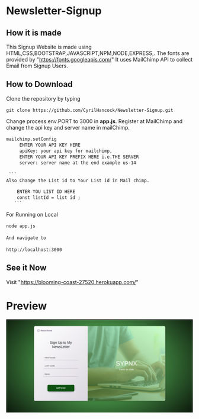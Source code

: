 # Newsletter-Signup
## How it is made
  This Signup Website is made using HTML,CSS,BOOTSTRAP,JAVASCRIPT,NPM,NODE,EXPRESS,.
 The fonts are provided by "https://fonts.googleapis.com/"
 It uses MailChimp API to collect Email from Signup Users. 
## How to Download
Clone the repository by typing
```
git clone https://github.com/CyrilHancock/Newsletter-Signup.git
```
 Change process.env.PORT to 3000 in **app.js**.
 Register at MailChimp  and change the api key and server name in mailChimp.
   ```
   mailchimp.setConfig
        ENTER YOUR API KEY HERE
        apiKey: your api key for mailchimp,
        ENTER YOUR API KEY PREFIX HERE i.e.THE SERVER
        server: server name at the end example us-14
    
    ```
Also Change the List id to Your List id in Mail chimp.
  ```
        ENTER YOU LIST ID HERE
        const listId = list id ;
       ```    
For Running on Local

```
node app.js

And navigate to

http://localhost:3000
```
## See it Now
Visit "https://blooming-coast-27520.herokuapp.com/"

# Preview
![This is an image](/images/newslettersignup.png)

